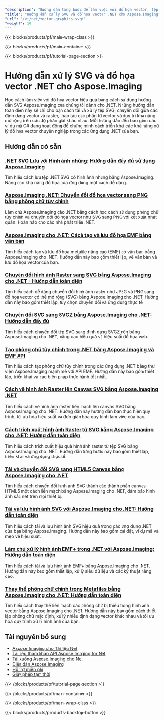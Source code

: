 ```yaml
---
"description": "Hướng dẫn từng bước để làm việc với đồ họa vector, tệp SVG và định dạng hình ảnh có thể mở rộng bằng Aspose.Imaging cho .NET."
"title": "Hướng dẫn xử lý SVG và đồ họa vector .NET cho Aspose.Imaging"
"url": "/vi/net/vector-graphics-svg/"
"weight": 10
---
```


{{< blocks/products/pf/main-wrap-class >}}

{{< blocks/products/pf/main-container >}}

{{< blocks/products/pf/tutorial-page-section >}}
# Hướng dẫn xử lý SVG và đồ họa vector .NET cho Aspose.Imaging

Học cách làm việc với đồ họa vector hiệu quả bằng cách sử dụng hướng dẫn SVG Aspose.Imaging của chúng tôi dành cho .NET. Những hướng dẫn toàn diện này sẽ chỉ cho bạn cách tải và xử lý tệp SVG, chuyển đổi giữa các định dạng vector và raster, thao tác các phần tử vector và duy trì khả năng mở rộng trên các độ phân giải khác nhau. Mỗi hướng dẫn đều bao gồm các ví dụ mã C# đang hoạt động để chứng minh cách triển khai các khả năng xử lý đồ họa vector chuyên nghiệp trong các ứng dụng .NET của bạn.

## Hướng dẫn có sẵn

### [.NET SVG Lưu với Hình ảnh nhúng: Hướng dẫn đầy đủ sử dụng Aspose.Imaging](./net-svg-save-embedded-images-aspose-imaging-guide/)
Tìm hiểu cách lưu tệp .NET SVG có hình ảnh nhúng bằng Aspose.Imaging. Nâng cao khả năng đồ họa của ứng dụng một cách dễ dàng.

### [Aspose.Imaging .NET: Chuyển đổi đồ họa vector sang PNG bằng phông chữ tùy chỉnh](./aspose-imaging-net-custom-fonts-vector-to-png/)
Làm chủ Aspose.Imaging cho .NET bằng cách học cách sử dụng phông chữ tùy chỉnh và chuyển đổi đồ họa vector như SVG sang PNG với kết xuất nhất quán. Hoàn hảo cho các nhà phát triển .NET.

### [Aspose.Imaging cho .NET: Cách tạo và lưu đồ họa EMF bằng văn bản](./aspose-imaging-net-emf-graphics-tutorial/)
Tìm hiểu cách tạo và lưu đồ họa metafile nâng cao (EMF) có văn bản bằng Aspose.Imaging cho .NET. Hướng dẫn này bao gồm thiết lập, vẽ văn bản và lưu đồ họa vector của bạn.

### [Chuyển đổi hình ảnh Raster sang SVG bằng Aspose.Imaging cho .NET - Hướng dẫn toàn diện](./export-raster-images-svg-aspose-imaging-net/)
Tìm hiểu cách dễ dàng chuyển đổi hình ảnh raster như JPEG và PNG sang đồ họa vector có thể mở rộng (SVG) bằng Aspose.Imaging cho .NET. Hướng dẫn này bao gồm thiết lập, tùy chọn chuyển đổi và ứng dụng thực tế.

### [Chuyển đổi SVG sang SVGZ bằng Aspose.Imaging cho .NET: Hướng dẫn đầy đủ](./convert-svg-to-svgz-aspose-imaging-net/)
Tìm hiểu cách chuyển đổi tệp SVG sang định dạng SVGZ nén bằng Aspose.Imaging cho .NET, nâng cao hiệu quả và hiệu suất đồ họa web.

### [Tạo phông chữ tùy chỉnh trong .NET bằng Aspose.Imaging và EMF API](./generate-custom-fonts-aspose-imaging-net-emf-api/)
Tìm hiểu cách tạo phông chữ tùy chỉnh trong các ứng dụng .NET bằng thư viện Aspose.Imaging mạnh mẽ với API EMF. Hướng dẫn này bao gồm thiết lập, triển khai và các biện pháp thực hành tốt nhất.

### [Cách vẽ hình ảnh Raster lên Canvas SVG bằng Aspose.Imaging .NET](./draw-raster-images-svg-aspose-imaging-net/)
Tìm hiểu cách vẽ hình ảnh raster liền mạch lên canvas SVG bằng Aspose.Imaging cho .NET. Hướng dẫn này hướng dẫn bạn thực hiện quy trình, tối ưu hóa hiệu suất và đơn giản hóa quy trình làm việc của bạn.

### [Cách trích xuất hình ảnh Raster từ SVG bằng Aspose.Imaging cho .NET: Hướng dẫn toàn diện](./extract-raster-images-svg-aspose-imaging-net/)
Tìm hiểu cách trích xuất hiệu quả hình ảnh raster từ tệp SVG bằng Aspose.Imaging cho .NET. Hướng dẫn từng bước này bao gồm thiết lập, triển khai và ứng dụng thực tế.

### [Tải và chuyển đổi SVG sang HTML5 Canvas bằng Aspose.Imaging cho .NET](./load-save-svg-html5-canvas-aspose-imaging-net/)
Tìm hiểu cách chuyển đổi hình ảnh SVG thành các thành phần canvas HTML5 một cách liền mạch bằng Aspose.Imaging cho .NET, đảm bảo hình ảnh sắc nét trên mọi thiết bị.

### [Tải và lưu hình ảnh SVG với Aspose.Imaging cho .NET: Hướng dẫn toàn diện](./load-save-svg-aspose-imaging-net/)
Tìm hiểu cách tải và lưu hình ảnh SVG hiệu quả trong các ứng dụng .NET của bạn bằng Aspose.Imaging. Hướng dẫn này bao gồm cài đặt, ví dụ mã và mẹo về hiệu suất.

### [Làm chủ xử lý hình ảnh EMF+ trong .NET với Aspose.Imaging: Hướng dẫn toàn diện](./master-emf-image-processing-dotnet-aspose-imaging/)
Tìm hiểu cách tải và lưu hình ảnh EMF+ bằng Aspose.Imaging cho .NET. Hướng dẫn này bao gồm thiết lập, xử lý siêu dữ liệu và các kỹ thuật nâng cao.

### [Thay thế phông chữ chính trong Metafiles bằng Aspose.Imaging cho .NET: Hướng dẫn toàn diện](./master-font-replacement-aspose-imaging-net/)
Tìm hiểu cách thay thế liền mạch các phông chữ bị thiếu trong hình ảnh vector bằng Aspose.Imaging cho .NET. Hướng dẫn này bao gồm cách thiết lập phông chữ mặc định, xử lý nhiều định dạng vector khác nhau và tối ưu hóa quy trình xử lý hình ảnh của bạn.

## Tài nguyên bổ sung

- [Aspose.Imaging cho Tài liệu Net](https://docs.aspose.com/imaging/net/)
- [Tài liệu tham khảo API Aspose.Imaging for Net](https://reference.aspose.com/imaging/net/)
- [Tải xuống Aspose.Imaging cho Net](https://releases.aspose.com/imaging/net/)
- [Diễn đàn Aspose.Imaging](https://forum.aspose.com/c/imaging)
- [Hỗ trợ miễn phí](https://forum.aspose.com/)
- [Giấy phép tạm thời](https://purchase.aspose.com/temporary-license/)

{{< /blocks/products/pf/tutorial-page-section >}}

{{< /blocks/products/pf/main-container >}}

{{< /blocks/products/pf/main-wrap-class >}}

{{< blocks/products/products-backtop-button >}}